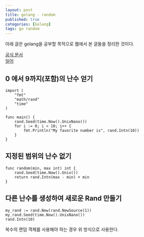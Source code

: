 ```yaml
---
layout: post
title: golang - random
published: true
categories: [Golang]
tags: go random
---
```

아래 글은 golang을 공부할 목적으로 웹에서 본 글들을 정리한 것이다.  
  
[공식 문서](https://golang.org/pkg/math/rand)   
[일어](http://golang.jp/pkg/rand)  


## 0 에서 9까지(포함)의 난수 얻기    

```
import (
    "fmt"
    "math/rand"
    "time"
)

func main() {
    rand.Seed(time.Now().UnixNano())
    for i := 0; i < 10; i++ {
        fmt.Println("My favorite number is", rand.Intn(10))
    }
}
```

  

## 지정된 범위의 난수 없기

```
func random(min, max int) int {
    rand.Seed(time.Now().Unix())
    return rand.Intn(max - min) + min
}
```
  
    
## 다른 난수를 생성하여 새로운 Rand 만들기

```
my_rand := rand.New(rand.NewSource(1))
my_rand.Seed(time.Now().UnixNano())
rand.Intn(10)
```  

복수의 랜덤 객체를 사용해야 하는 경우 위 방식으로 사용한다.  
  

